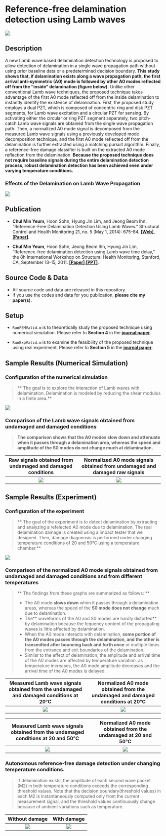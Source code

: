 # Reference-free delamination detection using Lamb waves

![](post/overview.jpg)

## Description
A new Lamb wave based delamination detection technology is proposed to allow detection of delamination in a single wave propagation path without using prior baseline data or a predetermined decision boundary. **This study shows that, if delamination exists along a wave propagation path, the first arrival anti-symmetric (A0) mode is followed by other A0 modes reflected off from the “inside” delamination (figure below).** Unlike other conventional Lamb wave techniques, the proposed technique takes advantage of the first A0 mode reflected off from the inside delamination to instantly identify the existence of delamination. First, the proposed study employs a dual PZT, which is composed of concentric ring and disk PZT segments, for Lamb wave excitation and a circular PZT for sensing. By activating either the circular or ring PZT segment separately, two pitch-catch Lamb wave signals are obtained from the single wave propagation path. Then, a normalized A0 mode signal is decomposed from the measured Lamb wave signals using a previously developed mode decomposition technique, and the first A0 mode reflected off from the delamination is further extracted using a matching pursuit algorithm. Finally, a reference-free damage classifier is built on the extracted A0 mode reflection from the delamination. **Because the proposed technique does not require baseline signals during the entire delamination detection process, robust delamination detection has been achieved even under varying temperature conditions.** 

### Effects of the Delamination on Lamb Wave Propagation
![](post/effect_of_the_delaniation.jpg)


## Publication

* **Chul Min Yeum**, Hoon Sohn, Hyung Jin Lim, and Jeong Beom Ihn. “Reference-Free Delamination Detection Using Lamb Waves.” Structural Control and Health Monitoring 21, no. 5 (May 1, 2014): 675–84. [**[Web]**](http://onlinelibrary.wiley.com/doi/10.1002/stc.1594/abstract),[**[Paper]**](http://chulminy.github.io/cv/Files/Journal/2014_SCHM_Reference_free_Delamination.pdf).

* **Chul Min Yeum**, Hoon Sohn, Jeong Beom Ihn, Hyung Jin Lim, “Reference-free delamination detection using Lamb wave time delay,” the 8h International Workshop on Structural Health Monitoring, Stanford, CA, September 13-15, 2011. [**[Paper]**](http://chulminy.github.io/cv/Files/Conference/2011_IWSHM_Paper.pdf),[**[PPT]**](http://chulminy.github.io/cv/Files/Conference/2011_IWSHM_PPT.pdf).   


## Source Code & Data
* All source code and data are released in this repository. 
* If you use the codes and data for you publication, **please cite my paper(s)**.

## Setup
* `RunFEMValid.m` is to theoretically study the proposed technique using numerical simulation. Please refer to **Section 4** in the [**journal paper**](http://chulminy.github.io/cv/Files/Journal/2014_SCHM_Reference_free_Delamination.pdf).

* `RunExpValid.m` is to examine the feasibility of the proposed technique using real experiment. Please refer to **Section 5** in the [**journal paper**](http://chulminy.github.io/cv/Files/Journal/2014_SCHM_Reference_free_Delamination.pdf).

## Sample Results (Numerical Simulation)

### Configuration of the numerical simulation
> ** The goal is to explore the interaction of Lamb waves with delamination. Delamination is modeled by reducing the shear modulus in a finite area.**  

![](post/FEM_Overview.jpg)

### Comparison of the Lamb wave signals obtained from undamaged and damaged conditions
> **The comparison shows that the A0 modes slow down and attenuate when it passes through a delamination area, whereas the speed and amplitude of the S0 modes do not change much at delamination.** 

Raw signals obtained from undamaged and damaged conditions |  Normalized A0 mode signals obtained from undamaged and damaged raw signals
:------------------------------:|:-------------------------:
![](post/Figure6a.jpg)     |  ![](post/Figure6b.jpg)


## Sample Results (Experiment)

### Configuration of the experiment
> ** The goal of the experiment is to detect delamination by extracting and analyzing a refelected A0 mode due to delamination. The real delamination damage is created using a impact tester that we designed. Then, damage diagonosis is performed under changing temperature conditions of 20 and 50°C using a temperature chamber.**  

![](post/EXP_Overview.jpg)


### Comparison of the normalized A0 mode signals obtained from undamaged and damaged conditions and from different temperatures
> ** The findings from these graphs are summarized as follows: **
> * The A0 mode **slows down** when it passes through a delamination areas, whereas the speed of the **S0 mode does not change** much due to delamination. 
> * The** waveforms of the A0 and S0 modes are hardly distorted** by delamination because the fequency content of the propagating waves is little affected by delamination.
> * When the A0 mode interacts with delamination, **some portion of the A0 modes passes through the delamination, and the other is transmitted after bouncing back and forth once** or multiple times from the entrance and exit boundaries of the delamination.  
> * Similar to the effect of delamination, the amplitude and arrival time of the A0 modes are affected by temperature variation. as temperature increases, the A0 mode amplitude decreases and the arrival time of the A0 modes is delayed.  

Measured Lamb wave signals obtained from the undamaged and damaged conditions at 20°C|Normalized A0 mode obtained from the undamaged and damaged conditions  at 20°C   
:------------------------------:|:-------------------------:
![](post/Figure1a.jpg)     |  ![](post/Figure1b.jpg)

Measured Lamb wave signals obtained from the undamaged conditions at 20 and 50°C|  Normalized A0 mode obtained from the undamaged at 20 and 50°C|
:------------------------------:|:-------------------------:
![](post/Figure1c.jpg)     |  ![](post/Figure1d.jpg)


### Autonomous reference-free damage detection under changing temperature conditions.
> If delamination exists, the amplitude of each second wave packet (M2) in both temperature conditions exceeds the corresponding threshold values. Note that the decision boundary(threshold values) in each M2 is instantaneously computed only from the current measurement signal, and the threshold values continuously change because of ambient variations such as temperature.

Without damage|  With damage
:------------------------------:|:-------------------------:
![](post/Figure9a.jpg)     |  ![](post/Figure9b.jpg)
